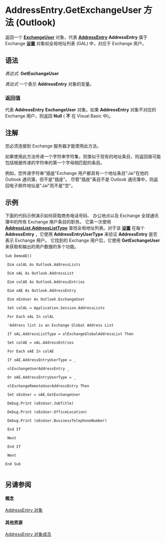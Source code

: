 
# AddressEntry.GetExchangeUser 方法 (Outlook)

返回一个 **[ExchangeUser](6ec117d1-7fdb-aa36-b567-1242f8238df0.md)** 对象，代表 **[AddressEntry](d4a0a85e-8bab-bc56-57bc-d70c3c570c8e.md)** **AddressEntry** 属于 Exchange **[设置](84611afe-48b1-185b-df4b-0f004e7436ff.md)** 对象如全局地址列表 (GAL) 中，对应于 Exchange 用户。


## 语法

 _表达式_. **GetExchangeUser**

 _表达式_ 一个表示 **AddressEntry** 对象的变量。


### 返回值

代表 **AddressEntry** **ExchangeUser** 对象。如果 **AddressEntry** 对象不对应的 Exchange 用户，则返回 **Null** ( **不** 在 Visual Basic 中)。


## 注解

您必须连接到 Exchange 服务器才能使用此方法。

如果使用此方法传递一个字符串字符集，则类似于现有的地址条目，则返回值可能包括根据传递的字符串的第一个字母相匹配的条目。

例如，您传递字符串"插座"Exchange 用户都具有一个地址条目"Jai"在他的 Outlook 通讯簿，但不是"插座"。 尽管"插座"条目不是 Outlook 通讯簿中，则返回电子邮件地址是"Jai"而不是"空"。


## 示例

下面的代码示例演示如何获取商务电话号码、 办公地点以及 Exchange 全球通讯簿中的所有 Exchange 用户条目的职务。 它第一次使用 **[AddressList.AddressListType](3a62cdec-3d8d-3bcf-b2c3-f9dd496fd6e0.md)** 查找全局地址列表。对于该 **[设置](84611afe-48b1-185b-df4b-0f004e7436ff.md)** 在每个 **AddressEntry** ，它使用 **AddressEntryUserType** 来验证 **AddressEntry** 是否表示 Exchange 用户。 它找到的 Exchange 用户后，它使用 **GetExchangeUser** 来获取和输出的用户数据的多个功能。


```
Sub DemoAE() 
 
 Dim colAL As Outlook.AddressLists 
 
 Dim oAL As Outlook.AddressList 
 
 Dim colAE As Outlook.AddressEntries 
 
 Dim oAE As Outlook.AddressEntry 
 
 Dim oExUser As Outlook.ExchangeUser 
 
 Set colAL = Application.Session.AddressLists 
 
 For Each oAL In colAL 
 
 'Address list is an Exchange Global Address List 
 
 If oAL.AddressListType = olExchangeGlobalAddressList Then 
 
 Set colAE = oAL.AddressEntries 
 
 For Each oAE In colAE 
 
 If oAE.AddressEntryUserType = _ 
 
 olExchangeUserAddressEntry _ 
 
 Or oAE.AddressEntryUserType = _ 
 
 olExchangeRemoteUserAddressEntry Then 
 
 Set oExUser = oAE.GetExchangeUser 
 
 Debug.Print (oExUser.JobTitle) 
 
 Debug.Print (oExUser.OfficeLocation) 
 
 Debug.Print (oExUser.BusinessTelephoneNumber) 
 
 End If 
 
 Next 
 
 End If 
 
 Next 
 
End Sub 
 

```


## 另请参阅


#### 概念


[AddressEntry 对象](d4a0a85e-8bab-bc56-57bc-d70c3c570c8e.md)
#### 其他资源


[AddressEntry 对象成员](74c88069-aec4-952b-556f-03873fbb488b.md)